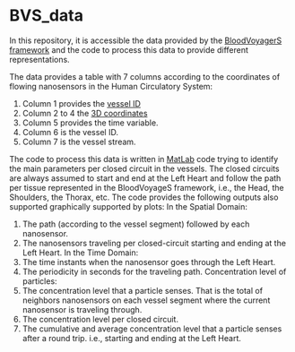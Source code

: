 # BVS_data
In this repository, it is accessible the data provided by the [BloodVoyagerS framework](https://github.com/RegineWendt/blood-voyager-s) and the code to process this data to provide different representations.

The data provides a table with 7 columns according to the coordinates of flowing nanosensors in the Human Circulatory System: 
1. Column 1 provides the [vessel ID](https://github.com/RegineWendt/blood-voyager-s/blob/master/Images/table1.pdf)
2. Column 2 to 4 the [3D coordinates](https://github.com/RegineWendt/blood-voyager-s/blob/master/Images/table1.pdf)
3. Column 5 provides the time variable.
4. Column 6 is the vessel ID.
5. Column 7 is the vessel stream.

The code to process this data is written in [MatLab](https://www.mathworks.com/products/matlab.html) code trying to identify the main parameters per closed circuit in the vessels. The closed circuits are always assumed to start and end at the Left Heart and follow the path per tissue represented in the BloodVoyageS framework, i.e., the Head, the Shoulders, the Thorax, etc.
The code provides the following outputs also supported graphically supported by plots:
In the Spatial Domain:
1. The path (according to the vessel segment) followed by each nanosensor.
2. The nanosensors traveling per closed-circuit starting and ending at the Left Heart.
In the Time Domain:
3. The time instants when the nanosensor goes through the Left Heart.
4. The periodicity in seconds for the traveling path.
Concentration level of particles:
5. The concentration level that a particle senses. That is the total of neighbors nanosensors on each vessel segment where the current nanosensor is traveling through.
6. The concentration level per closed circuit.
7. The cumulative and average concentration level that a particle senses after a round trip. i.e., starting and ending at the Left Heart.
